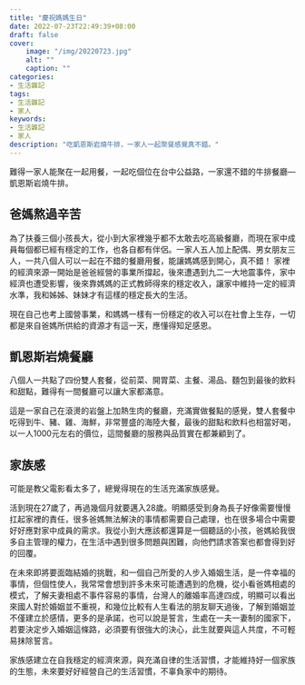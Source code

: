 ```yaml
---
title: "慶祝媽媽生日"
date: 2022-07-23T22:49:39+08:00
draft: false
cover:
    image: "/img/20220723.jpg"
    alt: ""
    caption: ""
categories: 
- 生活雜記
tags: 
- 生活雜記
- 家人
keywords:
- 生活雜記
- 家人
description: "吃凱恩斯岩燒牛排，一家人一起聚餐感覺真不錯。"
---
```

難得一家人能聚在一起用餐，一起吃個位在台中公益路，一家還不錯的牛排餐廳—凱恩斯岩燒牛排。

爸媽熬過辛苦
---

為了扶養三個小孩長大，從小到大家裡幾乎都不太敢去吃高級餐廳，而現在家中成員每個都已經有穩定的工作，也各自都有伴侶。一家人五人加上配偶、男女朋友三人，一共八個人可以一起在不錯的餐廳用餐，能讓媽媽感到開心，真不錯！
家裡的經濟來源一開始是爸爸經營的事業所撐起，後來遭遇到九二一大地震事件，家中經濟也遭受影響，後來靠媽媽的正式教師得來的穩定收入，讓家中維持一定的經濟水準，我和姊姊、妹妹才有這樣的穩定長大的生活。

現在自己也考上國營事業，和媽媽一樣有一份穩定的收入可以在社會上生存，一切都是來自爸媽所供給的資源才有這一天，應懂得知足感恩。

凱恩斯岩燒餐廳
---

八個人一共點了四份雙人套餐，從前菜、開胃菜、主餐、湯品、麵包到最後的飲料和甜點，難得有一間餐廳可以讓大家都滿意。

這是一家自己在滾燙的岩盤上加熱生肉的餐廳，充滿實做餐點的感覺，雙人套餐中吃得到牛、豬、雞、海鮮，非常豐盛的海陸大餐，最後的甜點和飲料也相當好喝，以一人1000元左右的價位，這間餐廳的服務與品質實在都兼顧到了。

家族感
---

可能是教父電影看太多了，總覺得現在的生活充滿家族感覺。

活到現在27歲了，再過幾個月就要邁入28歲。明顯感受到身為長子好像需要慢慢扛起家裡的責任，很多爸媽無法解決的事情都需要自己處理，也在很多場合中需要好好應對家中成員的需求。我從小到大應該都還算是一個聽話的小孩，爸媽給我很多自主管理的權力，在生活中遇到很多問題與困難，向他們請求答案也都會得到好的回覆。

在未來即將要面臨結婚的挑戰，和一個自己所愛的人步入婚姻生活，是一件幸福的事情，但個性使人，我常常會想到許多未來可能遭遇到的危機，從小看爸媽相處的模式，了解夫妻相處不事件容易的事情，台灣人的離婚率高達四成，明顯可以看出來國人對於婚姻並不重視，和幾位比較有人生看法的朋友聊天過後，了解到婚姻並不僅建立於感情，更多的是承諾，也可以說是誓言，生處在一夫一妻制的國家下，若要決定步入婚姻這條路，必須要有很強大的決心，此生就要與這人共度，不可輕易抹除誓言。

家族感建立在自我穩定的經濟來源，與充滿自律的生活習慣，才能維持好一個家族的生態，未來要好好經營自己的生活習慣，不辜負家中的期待。

